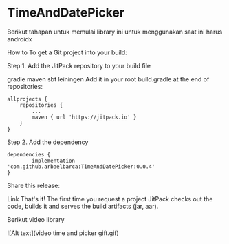 # TimeAndDatePicker

Berikut tahapan untuk memulai library ini
untuk menggunakan saat ini harus androidx


How to
To get a Git project into your build:

Step 1. Add the JitPack repository to your build file

gradle
maven
sbt
leiningen
Add it in your root build.gradle at the end of repositories:

	allprojects {
		repositories {
			...
			maven { url 'https://jitpack.io' }
		}
	}
Step 2. Add the dependency

	dependencies {
	        implementation 'com.github.arbaelbarca:TimeAndDatePicker:0.0.4'
	}
Share this release:

Link
That's it! The first time you request a project JitPack checks out the code, builds it and serves the build artifacts (jar, aar).


Berikut video library 

![Alt text](video time and picker gift.gif)
